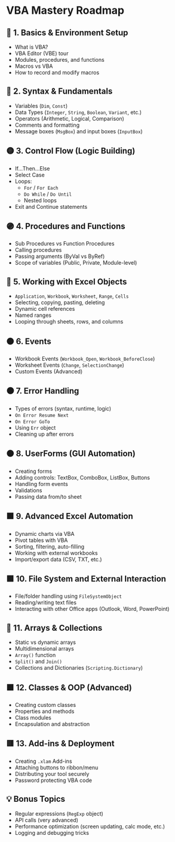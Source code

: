 
# VBA Mastery Roadmap

## 🧠 1. Basics & Environment Setup
- What is VBA?
- VBA Editor (VBE) tour
- Modules, procedures, and functions
- Macros vs VBA
- How to record and modify macros

## 🔵 2. Syntax & Fundamentals
- Variables (`Dim`, `Const`)
- Data Types (`Integer`, `String`, `Boolean`, `Variant`, etc.)
- Operators (Arithmetic, Logical, Comparison)
- Comments and formatting
- Message boxes (`MsgBox`) and input boxes (`InputBox`)

## 🟡 3. Control Flow (Logic Building)
- If...Then...Else
- Select Case
- Loops:
  - `For` / `For Each`
  - `Do While` / `Do Until`
  - Nested loops
- Exit and Continue statements

## 🟣 4. Procedures and Functions
- Sub Procedures vs Function Procedures
- Calling procedures
- Passing arguments (ByVal vs ByRef)
- Scope of variables (Public, Private, Module-level)

## 🔴 5. Working with Excel Objects
- `Application`, `Workbook`, `Worksheet`, `Range`, `Cells`
- Selecting, copying, pasting, deleting
- Dynamic cell references
- Named ranges
- Looping through sheets, rows, and columns

## 🟠 6. Events
- Workbook Events (`Workbook_Open`, `Workbook_BeforeClose`)
- Worksheet Events (`Change`, `SelectionChange`)
- Custom Events (Advanced)

## ⚫ 7. Error Handling
- Types of errors (syntax, runtime, logic)
- `On Error Resume Next`
- `On Error GoTo`
- Using `Err` object
- Cleaning up after errors

## 🟤 8. UserForms (GUI Automation)
- Creating forms
- Adding controls: TextBox, ComboBox, ListBox, Buttons
- Handling form events
- Validations
- Passing data from/to sheet

## 🟧 9. Advanced Excel Automation
- Dynamic charts via VBA
- Pivot tables with VBA
- Sorting, filtering, auto-filling
- Working with external workbooks
- Import/export data (CSV, TXT, etc.)

## 🟩 10. File System and External Interaction
- File/folder handling using `FileSystemObject`
- Reading/writing text files
- Interacting with other Office apps (Outlook, Word, PowerPoint)

## 🔷 11. Arrays & Collections
- Static vs dynamic arrays
- Multidimensional arrays
- `Array()` function
- `Split()` and `Join()`
- Collections and Dictionaries (`Scripting.Dictionary`)

## 🟫 12. Classes & OOP (Advanced)
- Creating custom classes
- Properties and methods
- Class modules
- Encapsulation and abstraction

## 🟥 13. Add-ins & Deployment
- Creating `.xlam` Add-ins
- Attaching buttons to ribbon/menu
- Distributing your tool securely
- Password protecting VBA code

## 💡 Bonus Topics
- Regular expressions (`RegExp` object)
- API calls (very advanced)
- Performance optimization (screen updating, calc mode, etc.)
- Logging and debugging tricks
